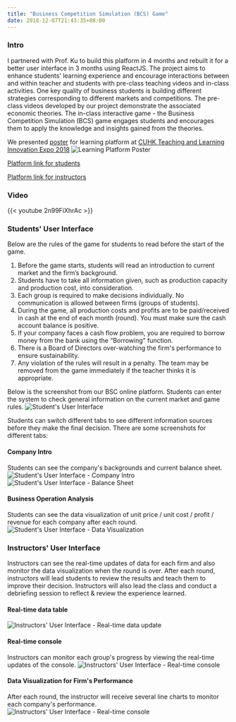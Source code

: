 ```yaml
---
title: "Business Competition Simulation (BCS) Game"
date: 2018-12-07T21:43:35+08:00
---
```

### Intro

I partnered with Prof. Ku to build this platform in 4 months and rebuilt it for a better user interface in 3 months using ReactJS. 
The project aims to enhance students' learning experience and encourage interactions between and within teacher and students with pre-class teaching videos and in-class activities. One key quality of business students is building different strategies corresponding to different markets and competitions. The pre-class videos developed by our project demonstrate the associated economic theories. The in-class interactive game - the Business Competition Simulation (BCS) game engages students and encourages them to apply the knowledge and insights gained from the theories.

We presented [poster](/pdfs/learning_platform.pdf) for learning platform at [CUHK Teaching and Learning Innovation Expo 2018](https://www.elearning.cuhk.edu.hk/expo2018)
![Learning Platform Poster](/images/learning_platform_me.jpg)

[Platform link for students](https://learning-platform-37f92.web.app/)

[Platform link for instructors](https://cuhklearningplatform.herokuapp.com/)

### Video
{{< youtube 2n99FiXhrAc >}}


### Students' User Interface
Below are the rules of the game for students to read before the start of the game.
1.	Before the game starts, students will read an introduction to current market and the firm’s background.
2.	Students have to take all information given, such as production capacity and production cost, into consideration.
3.	Each group is required to make decisions individually. No communication is allowed between firms (groups of students).
4.	During the game, all production costs and profits are to be paid/received in cash at the end of each month (round). You must make sure the cash account balance is positive.
5.	If your company faces a cash flow problem, you are required to borrow money from the bank using the “Borrowing” function.
6.	There is a Board of Directors over-watching the firm's performance to ensure sustainability. 
7.	Any violation of the rules will result in a penalty. The team may be removed from the game immediately if the teacher thinks it is appropriate.

Below is the screenshot from our BSC online platform. Students can enter the system to check general information on the current market and game rules.
![Student's User Interface](/images/learning_platform_student1.png)

Students can switch different tabs to see different information sources before they make the final decision.
There are some screenshots for different tabs:

#### Company Intro
Students can see the company's backgrounds and current balance sheet.
![Student's User Interface - Company Intro](/images/learning_platform_student3.png)
![Student's User Interface - Balance Sheet](/images/learning_platform_student4.png)

#### Business Operation Analysis
Students can see the data visualization of unit price / unit cost / profit / revenue for each company after each round.
![Student's User Interface - Data Visualization](/images/learning_platform_student2.png)

### Instructors' User Interface
Instructors can see the real-time updates of data for each firm and also monitor the data visualization when the round is over. After each round, instructors will lead students to review the results and teach them to improve their decision. Instructors will also lead the class and conduct a debriefing session to reflect & review the experience learned.
#### Real-time data table
![Instructors' User Interface - Real-time data update](/images/learning_platform_instructor1.png)
#### Real-time console
Instructors can monitor each group's progress by viewing the real-time updates of the console.
![Instructors' User Interface - Real-time console](/images/learning_platform_instructor2.png)
#### Data Visualization for Firm's Performance 
After each round, the instructor will receive several line charts to monitor each company's performance.
![Instructors' User Interface - Real-time console](/images/learning_platform_instructor3.png)